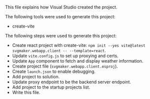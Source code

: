 This file explains how Visual Studio created the project.

The following tools were used to generate this project:
- create-vite

The following steps were used to generate this project:
- Create react project with create-vite: `npm init --yes vite@latest svgmaker.webapp.client -- --template=react`.
- Update `vite.config.js` to set up proxying and certs.
- Update `App` component to fetch and display weather information.
- Create project file (`svgmaker.webapp.client.esproj`).
- Create `launch.json` to enable debugging.
- Add project to solution.
- Update proxy endpoint to be the backend server endpoint.
- Add project to the startup projects list.
- Write this file.
